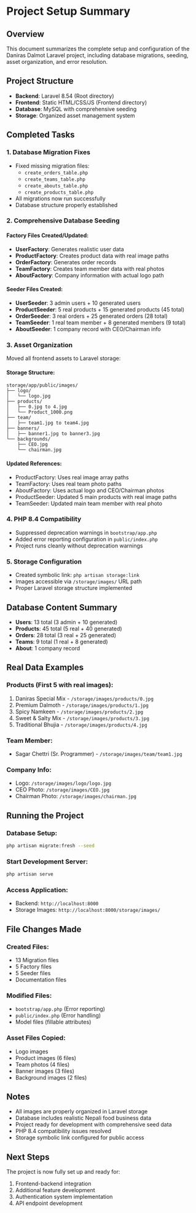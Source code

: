 # Project Setup Summary

## Overview

This document summarizes the complete setup and configuration of the Daniras Dalmot Laravel project, including database migrations, seeding, asset organization, and error resolution.

## Project Structure

-   **Backend**: Laravel 8.54 (Root directory)
-   **Frontend**: Static HTML/CSS/JS (Frontend directory)
-   **Database**: MySQL with comprehensive seeding
-   **Storage**: Organized asset management system

## Completed Tasks

### 1. Database Migration Fixes

-   Fixed missing migration files:
    -   `create_orders_table.php`
    -   `create_teams_table.php`
    -   `create_abouts_table.php`
    -   `create_products_table.php`
-   All migrations now run successfully
-   Database structure properly established

### 2. Comprehensive Database Seeding

#### Factory Files Created/Updated:

-   **UserFactory**: Generates realistic user data
-   **ProductFactory**: Creates product data with real image paths
-   **OrderFactory**: Generates order records
-   **TeamFactory**: Creates team member data with real photos
-   **AboutFactory**: Company information with actual logo path

#### Seeder Files Created:

-   **UserSeeder**: 3 admin users + 10 generated users
-   **ProductSeeder**: 5 real products + 15 generated products (45 total)
-   **OrderSeeder**: 3 real orders + 25 generated orders (28 total)
-   **TeamSeeder**: 1 real team member + 8 generated members (9 total)
-   **AboutSeeder**: 1 company record with CEO/Chairman info

### 3. Asset Organization

Moved all frontend assets to Laravel storage:

#### Storage Structure:

```
storage/app/public/images/
├── logo/
│   └── logo.jpg
├── products/
│   ├── 0.jpg to 4.jpg
│   └── Product_1000.png
├── team/
│   ├── team1.jpg to team4.jpg
├── banners/
│   ├── banner1.jpg to banner3.jpg
└── backgrounds/
    ├── CEO.jpg
    └── chairman.jpg
```

#### Updated References:

-   ProductFactory: Uses real image array paths
-   TeamFactory: Uses real team photo paths
-   AboutFactory: Uses actual logo and CEO/Chairman photos
-   ProductSeeder: Updated 5 main products with real image paths
-   TeamSeeder: Updated main team member with real photo

### 4. PHP 8.4 Compatibility

-   Suppressed deprecation warnings in `bootstrap/app.php`
-   Added error reporting configuration in `public/index.php`
-   Project runs cleanly without deprecation warnings

### 5. Storage Configuration

-   Created symbolic link: `php artisan storage:link`
-   Images accessible via `/storage/images/` URL path
-   Proper Laravel storage structure implemented

## Database Content Summary

-   **Users**: 13 total (3 admin + 10 generated)
-   **Products**: 45 total (5 real + 40 generated)
-   **Orders**: 28 total (3 real + 25 generated)
-   **Teams**: 9 total (1 real + 8 generated)
-   **About**: 1 company record

## Real Data Examples

### Products (First 5 with real images):

1. Daniras Special Mix - `/storage/images/products/0.jpg`
2. Premium Dalmoth - `/storage/images/products/1.jpg`
3. Spicy Namkeen - `/storage/images/products/2.jpg`
4. Sweet & Salty Mix - `/storage/images/products/3.jpg`
5. Traditional Bhujia - `/storage/images/products/4.jpg`

### Team Member:

-   Sagar Chettri (Sr. Programmer) - `/storage/images/team/team1.jpg`

### Company Info:

-   Logo: `/storage/images/logo/logo.jpg`
-   CEO Photo: `/storage/images/CEO.jpg`
-   Chairman Photo: `/storage/images/chairman.jpg`

## Running the Project

### Database Setup:

```bash
php artisan migrate:fresh --seed
```

### Start Development Server:

```bash
php artisan serve
```

### Access Application:

-   Backend: `http://localhost:8000`
-   Storage Images: `http://localhost:8000/storage/images/`

## File Changes Made

### Created Files:

-   13 Migration files
-   5 Factory files
-   5 Seeder files
-   Documentation files

### Modified Files:

-   `bootstrap/app.php` (Error reporting)
-   `public/index.php` (Error handling)
-   Model files (fillable attributes)

### Asset Files Copied:

-   Logo images
-   Product images (6 files)
-   Team photos (4 files)
-   Banner images (3 files)
-   Background images (2 files)

## Notes

-   All images are properly organized in Laravel storage
-   Database includes realistic Nepali food business data
-   Project ready for development with comprehensive seed data
-   PHP 8.4 compatibility issues resolved
-   Storage symbolic link configured for public access

## Next Steps

The project is now fully set up and ready for:

1. Frontend-backend integration
2. Additional feature development
3. Authentication system implementation
4. API endpoint development
